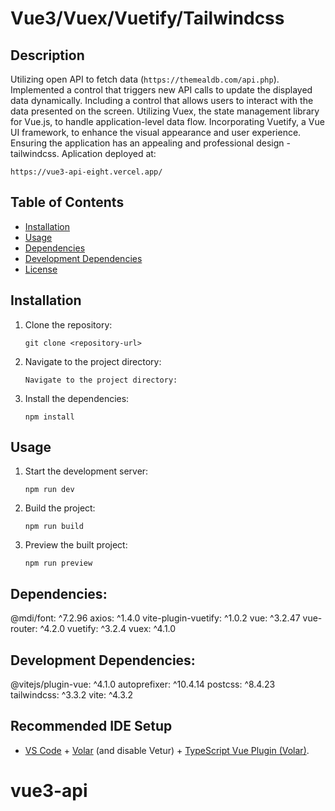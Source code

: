 # Vue3/Vuex/Vuetify/Tailwindcss

## Description

Utilizing open API to fetch data (`https://themealdb.com/api.php`).
Implemented a control that triggers new API calls to update the displayed data dynamically.
Including a control that allows users to interact with the data presented on the screen.
Utilizing Vuex, the state management library for Vue.js, to handle application-level data flow.
Incorporating Vuetify, a Vue UI framework, to enhance the visual appearance and user experience.
Ensuring the application has an appealing and professional design - tailwindcss.
Aplication deployed at:

```
https://vue3-api-eight.vercel.app/
```

## Table of Contents

- [Installation](#installation)
- [Usage](#usage)
- [Dependencies](#dependencies)
- [Development Dependencies](#development-dependencies)
- [License](#license)

## Installation

1. Clone the repository:

   ```
   git clone <repository-url>
   ```

2. Navigate to the project directory:

   ```
   Navigate to the project directory:
   ```

3. Install the dependencies:

   ```
   npm install
   ```

## Usage

1. Start the development server:

   ```
   npm run dev
   ```

2. Build the project:

   ```
   npm run build
   ```

3. Preview the built project:

   ```
   npm run preview
   ```

## Dependencies:

@mdi/font: ^7.2.96
axios: ^1.4.0
vite-plugin-vuetify: ^1.0.2
vue: ^3.2.47
vue-router: ^4.2.0
vuetify: ^3.2.4
vuex: ^4.1.0

## Development Dependencies:

@vitejs/plugin-vue: ^4.1.0
autoprefixer: ^10.4.14
postcss: ^8.4.23
tailwindcss: ^3.3.2
vite: ^4.3.2

## Recommended IDE Setup

- [VS Code](https://code.visualstudio.com/) + [Volar](https://marketplace.visualstudio.com/items?itemName=Vue.volar) (and disable Vetur) + [TypeScript Vue Plugin (Volar)](https://marketplace.visualstudio.com/items?itemName=Vue.vscode-typescript-vue-plugin).

# vue3-api
